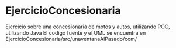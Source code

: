 # EjercicioConcesionaria
Ejercicio sobre una concesionaria de motos y autos, utilizando POO, utilizando Java
El codigo fuente y el UML se encuentra en EjercicioConcesionaria/src/unaventanaAlPasado/com/
